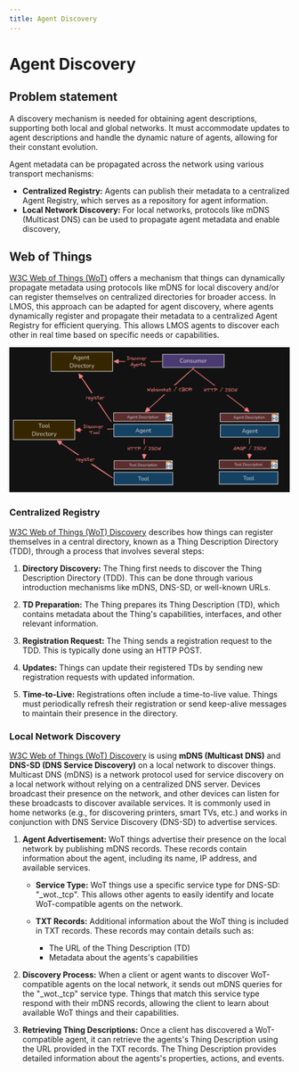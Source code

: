 ```yaml
---
title: Agent Discovery
---
```


# Agent Discovery

## Problem statement

A discovery mechanism is needed for obtaining agent descriptions, supporting both local and global networks. It must accommodate updates to agent descriptions and handle the dynamic nature of agents, allowing for their constant evolution.

Agent metadata can be propagated across the network using various transport mechanisms:

* **Centralized Registry:** Agents can publish their metadata to a centralized Agent Registry, which serves as a repository for agent information.
* **Local Network Discovery:** For local networks, protocols like mDNS (Multicast DNS) can be used to propagate agent metadata and enable discovery,

## Web of Things

[W3C Web of Things (WoT)](https://www.w3.org/WoT/) offers a mechanism that things can dynamically propagate metadata using protocols like mDNS for local discovery and/or can register themselves on centralized directories for broader access. In LMOS, this approach can be adapted for agent discovery, where agents dynamically register and propagate their metadata to a centralized Agent Registry for efficient querying. This allows LMOS agents to discover each other in real time based on specific needs or capabilities.

![Agent Communication](/img/agent_communication.png)

### Centralized Registry

[W3C Web of Things (WoT) Discovery](https://www.w3.org/TR/wot-discovery/#architecture) describes how things can register themselves in a central directory, known as a Thing Description Directory (TDD), through a process that involves several steps:

1. **Directory Discovery:**
The Thing first needs to discover the Thing Description Directory (TDD). This can be done through various introduction mechanisms like mDNS, DNS-SD, or well-known URLs.

2. **TD Preparation:**
The Thing prepares its Thing Description (TD), which contains metadata about the Thing's capabilities, interfaces, and other relevant information.

3. **Registration Request:**
The Thing sends a registration request to the TDD. This is typically done using an HTTP POST.

4. **Updates:**
Things can update their registered TDs by sending new registration requests with updated information.

5. **Time-to-Live:**
Registrations often include a time-to-live value. Things must periodically refresh their registration or send keep-alive messages to maintain their presence in the directory.

### Local Network Discovery

[W3C Web of Things (WoT) Discovery](https://www.w3.org/TR/wot-discovery/#architecture) is using **mDNS (Multicast DNS)** and **DNS-SD (DNS Service Discovery)** on a local network to discover things.
Multicast DNS (mDNS) is a network protocol used for service discovery on a local network without relying on a centralized DNS server. Devices broadcast their presence on the network, and other devices can listen for these broadcasts to discover available services. It is commonly used in home networks (e.g., for discovering printers, smart TVs, etc.) and works in conjunction with DNS Service Discovery (DNS-SD) to advertise services.

1. **Agent Advertisement:**
WoT things advertise their presence on the local network by publishing mDNS records. These records contain information about the agent, including its name, IP address, and available services.

    - **Service Type:**
    WoT things use a specific service type for DNS-SD: "_wot._tcp". This allows other agents to easily identify and locate WoT-compatible agents on the network.

    - **TXT Records:**
    Additional information about the WoT thing is included in TXT records. These records may contain details such as:
        - The URL of the Thing Description (TD)
        - Metadata about the agents's capabilities

2. **Discovery Process:**
When a client or agent wants to discover WoT-compatible agents on the local network, it sends out mDNS queries for the "_wot._tcp" service type.
Things that match this service type respond with their mDNS records, allowing the client to learn about available WoT things and their capabilities.


3. **Retrieving Thing Descriptions:**
Once a client has discovered a WoT-compatible agent, it can retrieve the agents's Thing Description using the URL provided in the TXT records.
The Thing Description provides detailed information about the agents's properties, actions, and events.
